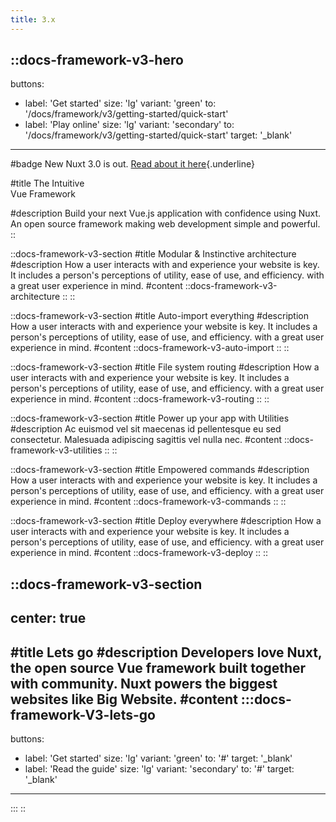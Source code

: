 ```yaml
---
title: 3.x
---
```


::docs-framework-v3-hero
---
buttons:
  - label: 'Get started'
    size: 'lg'
    variant: 'green'
    to: '/docs/framework/v3/getting-started/quick-start'
  - label: 'Play online'
    size: 'lg'
    variant: 'secondary'
    to: '/docs/framework/v3/getting-started/quick-start'
    target: '_blank'
---

#badge
New
Nuxt 3.0 is out. [Read about it here](https://github.com/nuxt){.underline}

#title
The Intuitive<br> Vue Framework

#description
Build your next Vue.js application with confidence using Nuxt. An open source framework making web development simple and powerful.
::

::docs-framework-v3-section
#title
Modular & Instinctive architecture
#description
How a user interacts with and experience your website is key. It includes a person's perceptions of utility, ease of use, and efficiency. with a great user experience in mind.
#content
  ::docs-framework-v3-architecture
  ::
::

::docs-framework-v3-section
#title
Auto-import everything
#description
How a user interacts with and experience your website is key. It includes a person's perceptions of utility, ease of use, and efficiency. with a great user experience in mind.
#content
  ::docs-framework-v3-auto-import
  ::
::

::docs-framework-v3-section
#title
File system routing
#description
How a user interacts with and experience your website is key. It includes a person's perceptions of utility, ease of use, and efficiency. with a great user experience in mind.
#content
  ::docs-framework-v3-routing
  ::
::

::docs-framework-v3-section
#title
Power up your app with Utilities
#description
Ac euismod vel sit maecenas id pellentesque eu sed consectetur. Malesuada adipiscing sagittis vel nulla nec.
#content
  ::docs-framework-v3-utilities
  ::
::

::docs-framework-v3-section
#title
Empowered commands
#description
How a user interacts with and experience your website is key. It includes a person's perceptions of utility, ease of use, and efficiency. with a great user experience in mind.
#content
  ::docs-framework-v3-commands
  ::
::

::docs-framework-v3-section
#title
Deploy everywhere
#description
How a user interacts with and experience your website is key. It includes a person's perceptions of utility, ease of use, and efficiency. with a great user experience in mind.
#content
  ::docs-framework-v3-deploy
  ::
::

::docs-framework-v3-section
---
center: true
---
#title
Lets go
#description
Developers love Nuxt, the open source Vue framework built together with community. Nuxt powers the biggest websites like Big Website.
#content
  :::docs-framework-V3-lets-go
  ---
  buttons:
  - label: 'Get started'
    size: 'lg'
    variant: 'green'
    to: '#'
    target: '_blank'
  - label: 'Read the guide'
    size: 'lg'
    variant: 'secondary'
    to: '#'
    target: '_blank'
  ---
  :::
::
